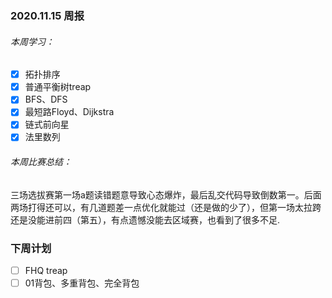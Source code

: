 ### 2020.11.15 周报

###### 本周学习：

 - [x] 拓扑排序
 - [x] 普通平衡树treap
 - [x] BFS、DFS
 - [x] 最短路Floyd、Dijkstra
 - [x] 链式前向星
 - [x] 法里数列

###### 本周比赛总结：
三场选拔赛第一场a题读错题意导致心态爆炸，最后乱交代码导致倒数第一。后面两场打得还可以，有几道题差一点优化就能过（还是做的少了），但第一场太拉跨还是没能进前四（第五），有点遗憾没能去区域赛，也看到了很多不足.


### 下周计划

 - [ ]  FHQ treap
 - [ ]  01背包、多重背包、完全背包
